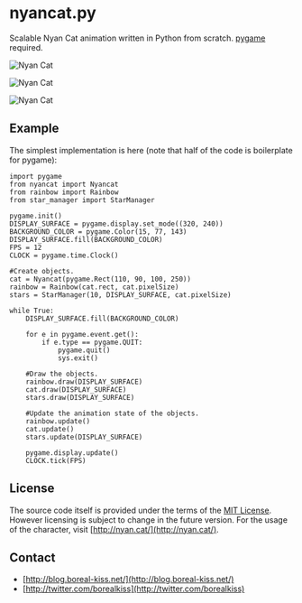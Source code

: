 # nyancat.py

Scalable Nyan Cat animation written in Python from scratch. [pygame](http://www.pygame.org/) required.

![Nyan Cat](/borealkiss/nyancat.py/raw/master/animation_examples/small.gif)

![Nyan Cat](/borealkiss/nyancat.py/raw/master/animation_examples/medium.gif)
	
![Nyan Cat](/borealkiss/nyancat.py/raw/master/animation_examples/large.gif)

## Example

The simplest implementation is here (note that half of the code is boilerplate for pygame):

	import pygame
	from nyancat import Nyancat
	from rainbow import Rainbow
	from star_manager import StarManager

	pygame.init()
	DISPLAY_SURFACE = pygame.display.set_mode((320, 240))
	BACKGROUND_COLOR = pygame.Color(15, 77, 143)
	DISPLAY_SURFACE.fill(BACKGROUND_COLOR)
	FPS = 12
	CLOCK = pygame.time.Clock()
	
	#Create objects.
	cat = Nyancat(pygame.Rect(110, 90, 100, 250))
	rainbow = Rainbow(cat.rect, cat.pixelSize)
	stars = StarManager(10, DISPLAY_SURFACE, cat.pixelSize)

	while True:
		DISPLAY_SURFACE.fill(BACKGROUND_COLOR)
		
		for e in pygame.event.get():
			if e.type == pygame.QUIT:
				pygame.quit()
				sys.exit()
		
		#Draw the objects. 
		rainbow.draw(DISPLAY_SURFACE)
		cat.draw(DISPLAY_SURFACE)
		stars.draw(DISPLAY_SURFACE)
		
		#Update the animation state of the objects.
		rainbow.update()
		cat.update()
		stars.update(DISPLAY_SURFACE)
		
		pygame.display.update()
		CLOCK.tick(FPS)

## License

The source code itself is provided under the terms of the [MIT License](http://www.opensource.org/licenses/mit-license.php). However licensing is subject to change in the future version. For the usage of the character, visit [http://nyan.cat/](http://nyan.cat/).

## Contact

* [http://blog.boreal-kiss.net/](http://blog.boreal-kiss.net/)
* [http://twitter.com/borealkiss](http://twitter.com/borealkiss)
